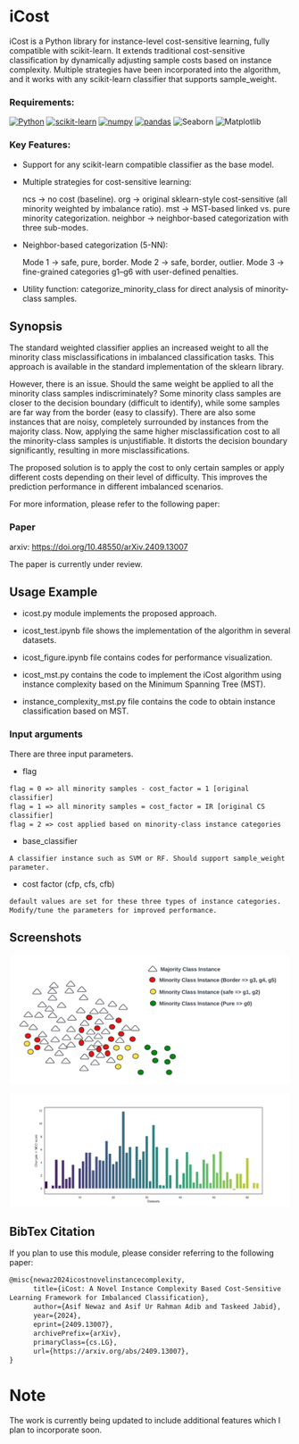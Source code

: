 
# iCost

iCost is a Python library for instance-level cost-sensitive learning, fully compatible with scikit-learn. It extends traditional cost-sensitive classification by dynamically adjusting sample costs based on instance complexity. Multiple strategies have been incorporated into the algorithm, and it works with any scikit-learn classifier that supports sample_weight.

### Requirements:
[![Python](https://img.shields.io/badge/Python-3.8%2B-blue)](https://www.python.org/downloads/)
[![scikit-learn](https://img.shields.io/badge/scikit--learn-0.24%2B-orange)](https://scikit-learn.org/stable/)
[![numpy](https://img.shields.io/badge/numpy-1.19%2B-ff69b4)](https://numpy.org/)
[![pandas](https://img.shields.io/badge/pandas-1.1%2B-yellow)](https://pandas.pydata.org/)
![Seaborn](https://img.shields.io/badge/Seaborn-Data%20Visualization-blue)
![Matplotlib](https://img.shields.io/badge/Matplotlib-Data%20Visualization-orange)


 

### Key Features:
- Support for any scikit-learn compatible classifier as the base model.
- Multiple strategies for cost-sensitive learning:

    ncs → no cost (baseline).
    org → original sklearn-style cost-sensitive (all minority weighted by imbalance ratio).
    mst → MST-based linked vs. pure minority categorization.
    neighbor → neighbor-based categorization with three sub-modes.

- Neighbor-based categorization (5-NN):

    Mode 1 → safe, pure, border.
    Mode 2 → safe, border, outlier.
    Mode 3 → fine-grained categories g1–g6 with user-defined penalties.

- Utility function: categorize_minority_class for direct analysis of minority-class samples.

  
## Synopsis

The standard weighted classifier applies an increased weight to all the minority class misclassifications in imbalanced classification tasks. This approach is available in the standard implementation of the sklearn library.

However, there is an issue. Should the same weight be applied to all the minority class samples indiscriminately? Some minority class samples are closer to the decision boundary (difficult to identify), while some samples are far way from the border (easy to classify). There are also some instances that are noisy, completely surrounded by instances from the majority class. Now, applying the same higher misclassification cost to all the minority-class samples is unjustifiable. It distorts the decision boundary significantly, resulting in more misclassifications. 

The proposed solution is to apply the cost to only certain samples or apply different costs depending on their level of difficulty. This improves the prediction performance in different imbalanced scenarios.

For more information, please refer to the following paper:

### Paper

arxiv: https://doi.org/10.48550/arXiv.2409.13007 

The paper is currently under review.


## Usage Example

* icost.py module implements the proposed approach. 

* icost_test.ipynb file shows the implementation of the algorithm in several datasets.
  
* icost_figure.ipynb file contains codes for performance visualization.

* icost_mst.py contains the code to implement the iCost algorithm using instance complexity based on the Minimum Spanning Tree (MST).
  
* instance_complexity_mst.py file contains the code to obtain instance classification based on MST. 

### Input arguments
There are three input parameters.
* flag 

```
flag = 0 => all minority samples - cost_factor = 1 [original classifier]
flag = 1 => all minority samples = cost_factor = IR [original CS classifier]
flag = 2 => cost applied based on minority-class instance categories
```

* base_classifier

```
A classifier instance such as SVM or RF. Should support sample_weight parameter.
```

* cost factor (cfp, cfs, cfb)
```
default values are set for these three types of instance categories. 
Modify/tune the parameters for improved performance.
```
## Screenshots

![App Screenshot](https://github.com/newaz-aa/Modified_Cost_Sensitive_Classifier/blob/main/Figures/categorization.png)

![App Screenshot](https://github.com/newaz-aa/Modified_Cost_Sensitive_Classifier/blob/main/Figures/icsot_lr.png)


## BibTex Citation
If you plan to use this module, please consider referring to the following paper:

```
@misc{newaz2024icostnovelinstancecomplexity,
      title={iCost: A Novel Instance Complexity Based Cost-Sensitive Learning Framework for Imbalanced Classification}, 
      author={Asif Newaz and Asif Ur Rahman Adib and Taskeed Jabid},
      year={2024},
      eprint={2409.13007},
      archivePrefix={arXiv},
      primaryClass={cs.LG},
      url={https://arxiv.org/abs/2409.13007}, 
}
```
# Note

The work is currently being updated to include additional features which I plan to incorporate soon. 
